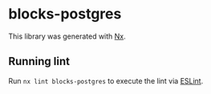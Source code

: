 # blocks-postgres

This library was generated with [Nx](https://nx.dev).

## Running lint

Run `nx lint blocks-postgres` to execute the lint via [ESLint](https://eslint.org/).
